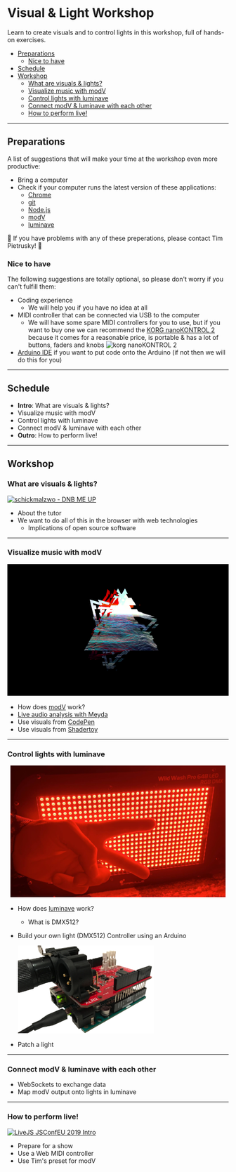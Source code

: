 <h1>Visual & Light Workshop</h1>

Learn to create visuals and to control lights in this workshop, full of hands-on exercises. 

- [Preparations](#preparations)
  - [Nice to have](#nice-to-have)
- [Schedule](#schedule)
- [Workshop](#workshop)
  - [What are visuals & lights?](#what-are-visuals--lights)
  - [Visualize music with modV](#visualize-music-with-modv)
  - [Control lights with luminave](#control-lights-with-luminave)
  - [Connect modV & luminave with each other](#connect-modv--luminave-with-each-other)
  - [How to perform live!](#how-to-perform-live)

---

## Preparations

A list of suggestions that will make your time at the workshop even more productive:

* Bring a computer
* Check if your computer runs the latest version of these applications: 
  * [Chrome](https://www.google.com/chrome/)
  * [git](https://git-scm.com/book/en/v2/Getting-Started-Installing-Git)
  * [Node.js](https://nodejs.org/en/download/package-manager/)
  * [modV](https://modv.js.org/guide/)
  * [luminave](https://github.com/NERDDISCO/luminave)

🚨 If you have problems with any of these preperations, please contact Tim Pietrusky! 🚨

### Nice to have

The following suggestions are totally optional, so please don't worry if you can't fulfill them: 

* Coding experience  
  * We will help you if you have no idea at all
* MIDI controller that can be connected via USB to the computer
  * We will have some spare MIDI controllers for you to use, but if you want to buy one we can recommend the [KORG nanoKONTROL 2](https://www.korg.com/us/products/computergear/nanokontrol2/) because it comes for a reasonable price, is portable & has a lot of buttons, faders and knobs
    ![korg nanoKONTROL 2](docs/media/korg_nanoKONTROL2.png)
* [Arduino IDE](https://www.arduino.cc/en/Guide/HomePage#install) if you want to put code onto the Arduino (if not then we will do this for you)

---

## Schedule

* **Intro**: What are visuals & lights? 
* Visualize music with modV
* Control lights with luminave
* Connect modV & luminave with each other
* **Outro**: How to perform live!

---

## Workshop

### What are visuals & lights?  

[![schickmalzwo - DNB ME UP](https://img.youtube.com/vi/RsqeSfyhzdw/0.jpg)](https://www.youtube.com/watch?v=RsqeSfyhzdw "schickmalzwo - DNB ME UP")  

- About the tutor
- We want to do all of this in the browser with web technologies
  - Implications of open source software

---

### Visualize music with modV

<p align="center">
  <img height="300" src="docs/media/modv_visuals.png" alt="Visuals created in modV by Tim Pietrusky">
</p>

- How does [modV](https://modv.js.org/) work?
- [Live audio analysis with Meyda](https://jsbin.com/movezix/6/edit?html,js,output)
- Use visuals from [CodePen](https://codepen.io)
- Use visuals from [Shadertoy](https://www.shadertoy.com)

---

### Control lights with luminave

<p align="center">
  <img height="300" src="docs/media/stairville_wild_wash_pro_648_led_RGB_DMX.jpg" alt="Stairville Wild Wash Pro 648 LED RGB DMX">
</p>

- How does [luminave](https://github.com/NERDDISCO/luminave) work?
  - What is DMX512?
- Build your own light (DMX512) Controller using an Arduino

  <img height="200" src="docs/media/webusb_dmx512_controller.jpg" alt="WebUSB DMX512 Controller">
- Patch a light
  
---

### Connect modV & luminave with each other

- WebSockets to exchange data
- Map modV output onto lights in luminave

---

###  How to perform live!

[![LiveJS JSConfEU 2019 Intro](https://img.youtube.com/vi/o1rzsna263c/0.jpg)](https://youtu.be/o1rzsna263c?t=1222 "LiveJS JSConfEU 2019 Intro")

- Prepare for a show
- Use a Web MIDI controller
- Use Tim's preset for modV